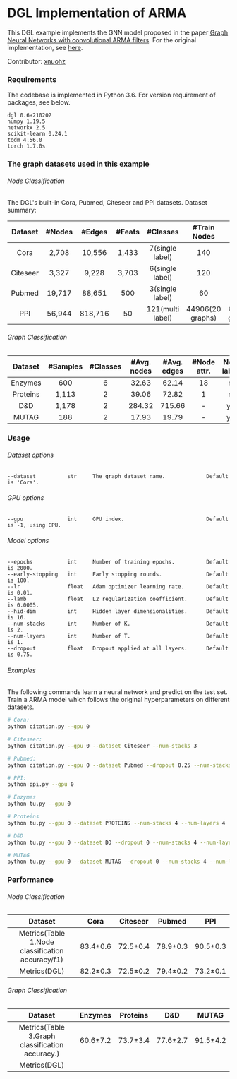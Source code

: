 # DGL Implementation of ARMA

This DGL example implements the GNN model proposed in the paper [Graph Neural Networks with convolutional ARMA filters](https://arxiv.org/abs/1901.01343). For the original implementation, see [here](https://pytorch-geometric.readthedocs.io/en/latest/modules/nn.html#torch_geometric.nn.conv.ARMAConv).

Contributor: [xnuohz](https://github.com/xnuohz)

### Requirements
The codebase is implemented in Python 3.6. For version requirement of packages, see below.

```
dgl 0.6a210202
numpy 1.19.5
networkx 2.5
scikit-learn 0.24.1
tqdm 4.56.0
torch 1.7.0s
```

### The graph datasets used in this example

###### Node Classification

The DGL's built-in Cora, Pubmed, Citeseer and PPI datasets. Dataset summary:

| Dataset | #Nodes | #Edges | #Feats | #Classes | #Train Nodes | #Val Nodes | #Test Nodes |
| :-: | :-: | :-: | :-: | :-: | :-: | :-: | :-: |
| Cora | 2,708 | 10,556 | 1,433 | 7(single label) | 140 | 500 | 1000 |
| Citeseer | 3,327 | 9,228 | 3,703 | 6(single label) | 120 | 500 | 1000 |
| Pubmed | 19,717 | 88,651 | 500 | 3(single label) | 60 | 500 | 1000 |
| PPI | 56,944 | 818,716 | 50 | 121(multi label) | 44906(20 graphs) | 6514(2 graphs) | 5524(2 graphs) |

###### Graph Classification

| Dataset | #Samples | #Classes | #Avg. nodes | #Avg. edges | #Node attr. | Node labels |
| :-: | :-: | :-: | :-: | :-: | :-: | :-: |
| Enzymes | 600 | 6 | 32.63 | 62.14 | 18 | no |
| Proteins | 1,113 | 2 | 39.06 | 72.82 | 1 | no |
| D&D | 1,178 | 2 | 284.32 | 715.66 | - | yes |
| MUTAG | 188 | 2 | 17.93 | 19.79 | - | yes |

### Usage

###### Dataset options
```
--dataset          str     The graph dataset name.             Default is 'Cora'.
```

###### GPU options
```
--gpu              int     GPU index.                          Default is -1, using CPU.
```

###### Model options
```
--epochs           int     Number of training epochs.          Default is 2000.
--early-stopping   int     Early stopping rounds.              Default is 100.
--lr               float   Adam optimizer learning rate.       Default is 0.01.
--lamb             float   L2 regularization coefficient.      Default is 0.0005.
--hid-dim          int     Hidden layer dimensionalities.      Default is 16.
--num-stacks       int     Number of K.                        Default is 2.
--num-layers       int     Number of T.                        Default is 1.
--dropout          float   Dropout applied at all layers.      Default is 0.75.
```

###### Examples

The following commands learn a neural network and predict on the test set.
Train a ARMA model which follows the original hyperparameters on different datasets.
```bash
# Cora:
python citation.py --gpu 0

# Citeseer:
python citation.py --gpu 0 --dataset Citeseer --num-stacks 3

# Pubmed:
python citation.py --gpu 0 --dataset Pubmed --dropout 0.25 --num-stacks 1

# PPI:
python ppi.py --gpu 0

# Enzymes
python tu.py --gpu 0

# Proteins
python tu.py --gpu 0 --dataset PROTEINS --num-stacks 4 --num-layers 4

# D&D
python tu.py --gpu 0 --dataset DD --dropout 0 --num-stacks 4 --num-layers 4

# MUTAG
python tu.py --gpu 0 --dataset MUTAG --dropout 0 --num-stacks 4 --num-layers 4
```

### Performance

###### Node Classification

| Dataset | Cora | Citeseer | Pubmed | PPI |
| :-: | :-: | :-: | :-: | :-: |
| Metrics(Table 1.Node classification accuracy/f1) | 83.4±0.6 | 72.5±0.4 | 78.9±0.3 | 90.5±0.3 |
| Metrics(DGL) | 82.2±0.3 | 72.5±0.2 | 79.4±0.2 | 73.2±0.1 |

###### Graph Classification

| Dataset | Enzymes | Proteins | D&D | MUTAG |
| :-: | :-: | :-: | :-: | :-: |
| Metrics(Table 3.Graph classification accuracy.) | 60.6±7.2 | 73.7±3.4 | 77.6±2.7 | 91.5±4.2 |
| Metrics(DGL) |  |  |  |  |